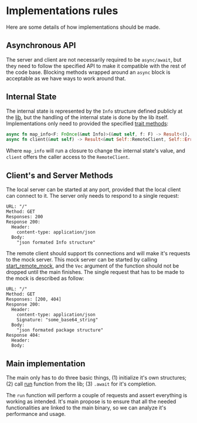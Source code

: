 # Implementations rules

Here are some details of how implementations should be made.

## Asynchronous API

The server and client are not necessarily required to be `async/await`,
but they need to follow the specified API to make it compatible with the rest of the code base.
Blocking methods wrapped around an `async` block is acceptable as we have ways to work around that.

## Internal State

The internal state is represented by the `Info` structure defined publicly at the [lib](src/lib.rs#L178),
but the handling of the internal state is done by the lib itself.
Implementations only need to provided the specified [trait methods](src/lib.rs#L36):

```Rust
async fn map_info<F: FnOnce(&mut Info)>(&mut self, f: F) -> Result<(), Self::Err>;
async fn client(&mut self) -> Result<&mut Self::RemoteClient, Self::Err>;
```

Where `map_info` will run a closure to change the internal state's value,
and `client` offers the caller access to the `RemoteClient`.

## Client's and Server Methods

The local server can be started at any port,
provided that the local client can connect to it.
The server only needs to respond to a single request:

```
URL: "/"
Method: GET
Responses: 200
Response 200:
  Header:
    content-type: application/json
  Body:
    "json formated Info structure"
```

The remote client should support tls connections and will make it's requests to the mock server.
This mock server can be started by calling [start_remote_mock](src/lib.rs#L90),
and the `Vec` argument of the function should not be dropped until the main finishes.
The single request that has to be made to the mock is described as follow:
```
URL: "/"
Method: GET
Responses: [200, 404]
Response 200:
  Header:
    content-type: application/json
    Signature: "some_base64_string"
  Body:
    "json formated package structure"
Response 404:
  Header:
  Body:
```

## Main implementation

The main only has to do three basic things,
(1) initialize it's own structures;
(2) call [run](src/lib.rs#L55) function from the lib;
(3) `.await` for it's completion.

The `run` function will perform a couple of requests and assert everything is working as intended.
It's main propose is to ensure that all the needed functionalities are linked to the main binary,
so we can analyze it's performance and usage.
